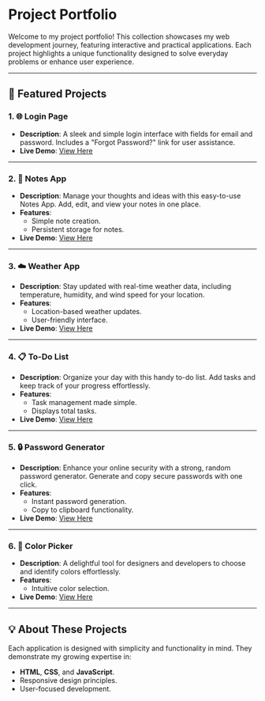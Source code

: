 # Project Portfolio

Welcome to my project portfolio! This collection showcases my web development journey, featuring interactive and practical applications. Each project highlights a unique functionality designed to solve everyday problems or enhance user experience.

---

## 🚀 Featured Projects

### 1. **🌐 Login Page**
   - **Description**: A sleek and simple login interface with fields for email and password. Includes a "Forgot Password?" link for user assistance.
   - **Live Demo**: [View Here](https://gulzaralice1.github.io/login/)

---

### 2. **📝 Notes App**
   - **Description**: Manage your thoughts and ideas with this easy-to-use Notes App. Add, edit, and view your notes in one place.
   - **Features**:
     - Simple note creation.
     - Persistent storage for notes.
   - **Live Demo**: [View Here](https://gulzaralice1.github.io/NotesApp/)

---

### 3. **☁️ Weather App**
   - **Description**: Stay updated with real-time weather data, including temperature, humidity, and wind speed for your location.
   - **Features**:
     - Location-based weather updates.
     - User-friendly interface.
   - **Live Demo**: [View Here](https://gulzaralice1.github.io/Weather-app/)

---

### 4. **📋 To-Do List**
   - **Description**: Organize your day with this handy to-do list. Add tasks and keep track of your progress effortlessly.
   - **Features**:
     - Task management made simple.
     - Displays total tasks.
   - **Live Demo**: [View Here](https://gulzaralice1.github.io/ToDo-List/)

---

### 5. **🔒 Password Generator**
   - **Description**: Enhance your online security with a strong, random password generator. Generate and copy secure passwords with one click.
   - **Features**:
     - Instant password generation.
     - Copy to clipboard functionality.
   - **Live Demo**: [View Here](https://gulzaralice1.github.io/Password_Generator/)

---

### 6. **🎨 Color Picker**
   - **Description**: A delightful tool for designers and developers to choose and identify colors effortlessly.
   - **Features**:
     - Intuitive color selection.
   - **Live Demo**: [View Here](https://gulzaralice1.github.io/color-picker/)

---

## 💡 About These Projects
Each application is designed with simplicity and functionality in mind. They demonstrate my growing expertise in:
- **HTML**, **CSS**, and **JavaScript**.
- Responsive design principles.
- User-focused development.


